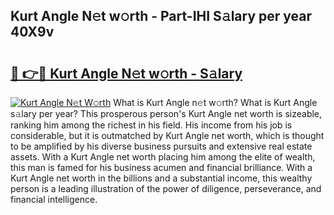 ## Kurt Angle N𝚎t w𝚘rth - Part-IHI S𝚊lary per year 40X9v

# <h2><a href="http://gc48onq.nevu.top/?p=Kurt+Angle">🔗 👉🔴 Kurt Angle N𝚎t w𝚘rth - S𝚊lary</a></h2>

[![Kurt Angle N𝚎t W𝚘rth](https://i.imgur.com/Oavwk0R.jpeg)](http://gc48onq.nevu.top/?p=Kurt+Angle)
What is Kurt Angle n𝚎t w𝚘rth? What is Kurt Angle s𝚊lary per year?
This prosperous person's Kurt Angle net worth is sizeable, ranking him among the richest in his field. His income from his job is considerable, but it is outmatched by Kurt Angle net worth, which is thought to be amplified by his diverse business pursuits and extensive real estate assets. With a Kurt Angle net worth placing him among the elite of wealth, this man is famed for his business acumen and financial brilliance. With a Kurt Angle net worth in the billions and a substantial income, this wealthy person is a leading illustration of the power of diligence, perseverance, and financial intelligence.
